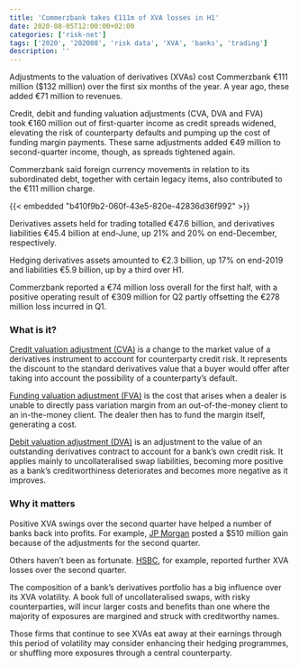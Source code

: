 ```yaml
---
title: 'Commerzbank takes €111m of XVA losses in H1'
date: 2020-08-05T12:00:00+02:00
categories: ['risk-net']
tags: ['2020', '202008', 'risk data', 'XVA', 'banks', 'trading']
description: ''
---
```


Adjustments to the valuation of derivatives (XVAs) cost Commerzbank €111 million ($132 million) over the first six months of the year. A year ago, these added €71 million to revenues.

Credit, debit and funding valuation adjustments (CVA, DVA and FVA) took €160 million out of first-quarter income as credit spreads widened, elevating the risk of counterparty defaults and pumping up the cost of funding margin payments. These same adjustments added €49 million to second-quarter income, though, as spreads tightened again.

Commerzbank said foreign currency movements in relation to its subordinated debt, together with certain legacy items, also contributed to the €111 million charge.

{{< embedded "b410f9b2-060f-43e5-820e-42836d36f992" >}}

Derivatives assets held for trading totalled €47.6 billion, and derivatives liabilities €45.4 billion at end-June, up 21% and 20% on end-December, respectively.

Hedging derivatives assets amounted to €2.3 billion, up 17% on end-2019 and liabilities €5.9 billion, up by a third over H1.

Commerzbank reported a €74 million loss overall for the first half, with a positive operating result of €309 million for Q2 partly offsetting the €278 million loss incurred in Q1.

### What is it?

[Credit valuation adjustment (CVA)](https://www.risk.net/definition/credit-valuation-adjustment-cva) is a change to the market value of a derivatives instrument to account for counterparty credit risk. It represents the discount to the standard derivatives value that a buyer would offer after taking into account the possibility of a counterparty’s default.

[Funding valuation adjustment (FVA)](https://www.risk.net/definition/funding-valuation-adjustment-fva) is the cost that arises when a dealer is unable to directly pass variation margin from an out-of-the-money client to an in-the-money client. The dealer then has to fund the margin itself, generating a cost.

[Debit valuation adjustment (DVA)](https://www.risk.net/definition/debit-valuation-adjustment-dva) is an adjustment to the value of an outstanding derivatives contract to account for a bank’s own credit risk. It applies mainly to uncollateralised swap liabilities, becoming more positive as a bank’s creditworthiness deteriorates and becomes more negative as it improves.

### Why it matters

Positive XVA swings over the second quarter have helped a number of banks back into profits. For example, [JP Morgan](https://www.risk.net/risk-quantum/7654996/jp-morgan-posts-510m-xva-gain) posted a $510 million gain because of the adjustments for the second quarter.

Others haven’t been as fortunate. [HSBC](https://www.risk.net/risk-quantum/7662701/hsbc-trading-unit-hit-by-355m-of-xva-costs-in-h1), for example, reported further XVA losses over the second quarter.

The composition of a bank’s derivatives portfolio has a big influence over its XVA volatility. A book full of uncollateralised swaps, with risky counterparties, will incur larger costs and benefits than one where the majority of exposures are margined and struck with creditworthy names.

Those firms that continue to see XVAs eat away at their earnings through this period of volatility may consider enhancing their hedging programmes, or shuffling more exposures through a central counterparty.

